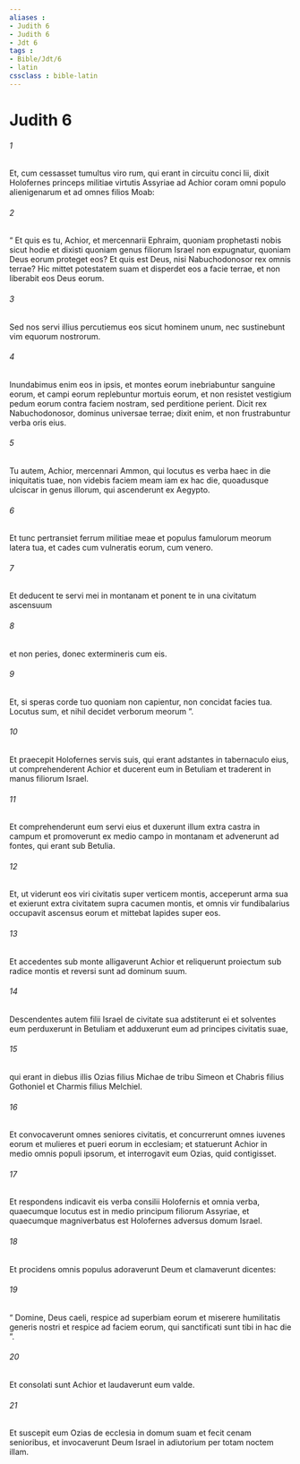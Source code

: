 ```yaml
---
aliases : 
- Judith 6
- Judith 6
- Jdt 6
tags : 
- Bible/Jdt/6
- latin
cssclass : bible-latin
---
```


# Judith 6

###### 1
Et, cum cessasset tumultus viro rum, qui erant in circuitu conci lii, dixit Holofernes princeps militiae virtutis Assyriae ad Achior coram omni populo alienigenarum et ad omnes filios Moab: 
###### 2
“ Et quis es tu, Achior, et mercennarii Ephraim, quoniam prophetasti nobis sicut hodie et dixisti quoniam genus filiorum Israel non expugnatur, quoniam Deus eorum proteget eos? Et quis est Deus, nisi Nabuchodonosor rex omnis terrae? Hic mittet potestatem suam et disperdet eos a facie terrae, et non liberabit eos Deus eorum. 
###### 3
Sed nos servi illius percutiemus eos sicut hominem unum, nec sustinebunt vim equorum nostrorum. 
###### 4
Inundabimus enim eos in ipsis, et montes eorum inebriabuntur sanguine eorum, et campi eorum replebuntur mortuis eorum, et non resistet vestigium pedum eorum contra faciem nostram, sed perditione perient. Dicit rex Nabuchodonosor, dominus universae terrae; dixit enim, et non frustrabuntur verba oris eius. 
###### 5
Tu autem, Achior, mercennari Ammon, qui locutus es verba haec in die iniquitatis tuae, non videbis faciem meam iam ex hac die, quoadusque ulciscar in genus illorum, qui ascenderunt ex Aegypto. 
###### 6
Et tunc pertransiet ferrum militiae meae et populus famulorum meorum latera tua, et cades cum vulneratis eorum, cum venero. 
###### 7
Et deducent te servi mei in montanam et ponent te in una civitatum ascensuum 
###### 8
et non peries, donec extermineris cum eis. 
###### 9
Et, si speras corde tuo quoniam non capientur, non concidat facies tua. Locutus sum, et nihil decidet verborum meorum ”.
###### 10
Et praecepit Holofernes servis suis, qui erant adstantes in tabernaculo eius, ut comprehenderent Achior et ducerent eum in Betuliam et traderent in manus filiorum Israel. 
###### 11
Et comprehenderunt eum servi eius et duxerunt illum extra castra in campum et promoverunt ex medio campo in montanam et advenerunt ad fontes, qui erant sub Betulia. 
###### 12
Et, ut viderunt eos viri civitatis super verticem montis, acceperunt arma sua et exierunt extra civitatem supra cacumen montis, et omnis vir fundibalarius occupavit ascensus eorum et mittebat lapides super eos. 
###### 13
Et accedentes sub monte alligaverunt Achior et reliquerunt proiectum sub radice montis et reversi sunt ad dominum suum. 
###### 14
Descendentes autem filii Israel de civitate sua adstiterunt ei et solventes eum perduxerunt in Betuliam et adduxerunt eum ad principes civitatis suae, 
###### 15
qui erant in diebus illis Ozias filius Michae de tribu Simeon et Chabris filius Gothoniel et Charmis filius Melchiel. 
###### 16
Et convocaverunt omnes seniores civitatis, et concurrerunt omnes iuvenes eorum et mulieres et pueri eorum in ecclesiam; et statuerunt Achior in medio omnis populi ipsorum, et interrogavit eum Ozias, quid contigisset. 
###### 17
Et respondens indicavit eis verba consilii Holofernis et omnia verba, quaecumque locutus est in medio principum filiorum Assyriae, et quaecumque magniverbatus est Holofernes adversus domum Israel. 
###### 18
Et procidens omnis populus adoraverunt Deum et clamaverunt dicentes: 
###### 19
“ Domine, Deus caeli, respice ad superbiam eorum et miserere humilitatis generis nostri et respice ad faciem eorum, qui sanctificati sunt tibi in hac die ”. 
###### 20
Et consolati sunt Achior et laudaverunt eum valde. 
###### 21
Et suscepit eum Ozias de ecclesia in domum suam et fecit cenam senioribus, et invocaverunt Deum Israel in adiutorium per totam noctem illam. 
